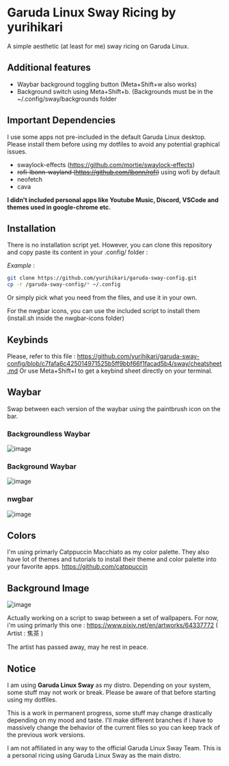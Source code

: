 # Garuda Linux Sway Ricing by yurihikari

A simple aesthetic (at least for me) sway ricing on Garuda Linux.

## Additional features
- Waybar background toggling button (Meta+Shift+w also works)
- Background switch using Meta+Shift+b. (Backgrounds must be in the ~/.config/sway/backgrounds folder

## Important Dependencies
I use some apps not pre-included in the default Garuda Linux desktop. Please install them before using my dotfiles
to avoid any potential graphical issues.
- swaylock-effects (https://github.com/mortie/swaylock-effects)
- ~~rofi-lbonn-wayland (https://github.com/lbonn/rofi)~~ using wofi by default
- neofetch
- cava

**I didn't included personal apps like Youtube Music, Discord, VSCode and themes used in google-chrome etc.**

## Installation
There is no installation script yet. However, you can clone this repository and copy paste its content in your .config/ folder :

*Example* :
```bash
git clone https://github.com/yurihikari/garuda-sway-config.git
cp -r /garuda-sway-config/* ~/.config
```

Or simply pick what you need from the files, and use it in your own.

For the nwgbar icons, you can use the included script to install them (install.sh inside the nwgbar-icons folder)

## Keybinds
Please, refer to this file : https://github.com/yurihikari/garuda-sway-config/blob/c7fafa6c425014971525b5ff9bbf66f1facad5b4/sway/cheatsheet.md
Or use Meta+Shift+I to get a keybind sheet directly on your terminal.

## Waybar
Swap between each version of the waybar using the paintbrush icon on the bar.

### Backgroundless Waybar
![image](https://user-images.githubusercontent.com/83579522/236689438-0ceb36b6-6cc1-41bf-bfd0-4894f6c38ed5.png)

### Background Waybar
![image](https://user-images.githubusercontent.com/83579522/236689389-3f592dca-ad25-4b4f-81ef-e25251cb6d86.png)

### nwgbar
![image](https://user-images.githubusercontent.com/83579522/236689507-8ac97d97-98fd-47a4-b43f-a0bacba513e3.png)

## Colors
I'm using primarly Catppuccin Macchiato as my color palette. They also have lot of themes and tutorials
to install their theme and color palette into your favorite apps.
https://github.com/catppuccin

## Background Image
![image](https://user-images.githubusercontent.com/83579522/230727420-142e2e36-8b7d-42fa-8571-cbb3eb2787fe.png)

Actually working on a script to swap between a set of wallpapers. For now, i'm using primarly this one :
https://www.pixiv.net/en/artworks/64337772 ( Artist : 焦茶 )

The artist has passed away, may he rest in peace.

## Notice
I am using **Garuda Linux Sway** as my distro. Depending on your system, some stuff may not work or break.
Please be aware of that before starting using my dotfiles.

This is a work in permanent progress, some stuff may change drastically depending on my mood and taste.
I'll make different branches if i have to massively change the behavior of the current files so you can
keep track of the previous work versions.

I am not affiliated in any way to the official Garuda Linux Sway Team. This is a personal ricing using Garuda Linux Sway as the main distro.

